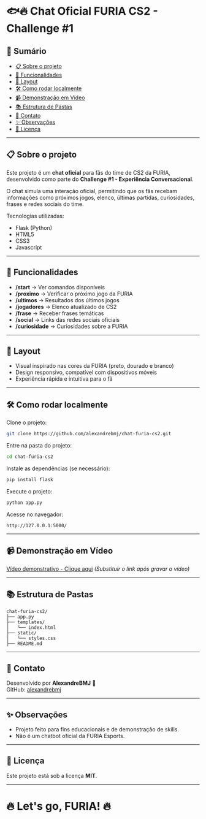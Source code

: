# 🐟🔥 Chat Oficial FURIA CS2 - Challenge #1

## 📑 Sumário

- [📋 Sobre o projeto](#-sobre-o-projeto)
- [🚀 Funcionalidades](#-funcionalidades)
- [🎨 Layout](#-layout)
- [🛠 Como rodar localmente](#-como-rodar-localmente)
- [📹 Demonstração em Vídeo](#-demonstração-em-vídeo)
- [📚 Estrutura de Pastas](#-estrutura-de-pastas)
- [📢 Contato](#-contato)
- [✨ Observações](#-observações)
- [📌 Licença](#-licença)

---

## 📋 Sobre o projeto

Este projeto é um **chat oficial** para fãs do time de CS2 da FURIA, desenvolvido como parte do **Challenge #1 - Experiência Conversacional**.

O chat simula uma interação oficial, permitindo que os fãs recebam informações como próximos jogos, elenco, últimas partidas, curiosidades, frases e redes sociais do time.

Tecnologias utilizadas:

- Flask (Python)
- HTML5
- CSS3
- Javascript

---

## 🚀 Funcionalidades

- **/start** → Ver comandos disponíveis
- **/proximo** → Verificar o próximo jogo da FURIA
- **/ultimos** → Resultados dos últimos jogos
- **/jogadores** → Elenco atualizado de CS2
- **/frase** → Receber frases temáticas
- **/social** → Links das redes sociais oficiais
- **/curiosidade** → Curiosidades sobre a FURIA

---

## 🎨 Layout

- Visual inspirado nas cores da FURIA (preto, dourado e branco)
- Design responsivo, compatível com dispositivos móveis
- Experiência rápida e intuitiva para o fã

---

## 🛠 Como rodar localmente

Clone o projeto:

```bash
git clone https://github.com/alexandrebmj/chat-furia-cs2.git
```

Entre na pasta do projeto:

```bash
cd chat-furia-cs2
```

Instale as dependências (se necessário):

```bash
pip install flask
```

Execute o projeto:

```bash
python app.py
```

Acesse no navegador:

```
http://127.0.0.1:5000/
```

---

## 📹 Demonstração em Vídeo

[Vídeo demonstrativo - Clique aqui](#)
*(Substituir o link após gravar o vídeo)*

---

## 📚 Estrutura de Pastas

```
chat-furia-cs2/
├── app.py
├── templates/
│   └── index.html
├── static/
│   └── styles.css
├── README.md
```

---

## 📢 Contato

Desenvolvido por **AlexandreBMJ** 🚀\
GitHub: [alexandrebmj](https://github.com/alexandrebmj)

---

## ✨ Observações

- Projeto feito para fins educacionais e de demonstração de skills.
- Não é um chatbot oficial da FURIA Esports.

---

## 📌 Licença

Este projeto está sob a licença **MIT**.

---

# 🔥 Let's go, FURIA! 🔥


